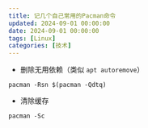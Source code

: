 ```yaml
---
title: 记几个自己常用的Pacman命令
updated: 2024-09-01 00:00:00
date: 2024-09-01 00:00:00
tags: [Linux]
categories: [技术]
---
```


- 删除无用依赖（类似 `apt autoremove`）

`pacman -Rsn $(pacman -Qdtq)`

- 清除缓存

`pacman -Sc`
